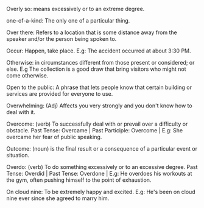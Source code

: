 Overly so: means excessively or to an extreme degree.

one-of-a-kind: The only one of a particular thing.

Over there: Refers to a location that is some distance away from the speaker and/or the person being spoken to.

Occur: Happen, take place. E.g: The accident occurred at about 3:30 PM. 

Otherwise: in circumstances different from those present or considered; or else. E.g The collection is a good draw that bring visitors who might not come otherwise. 

Open to the public: A phrase that lets people know that certain building or services are provided for everyone to use. 

Overwhelming: (Adj) Affects you very strongly and you don't know how to deal with it. 

Overcome: (verb) To successfully deal with or prevail over a difficulty or obstacle. Past Tense: Overcame | Past Participle: Overcome | E.g: She overcame her fear of public speaking.

Outcome: (noun) is the final result or a consequence of a particular event or situation.

Overdo: (verb) To do something excessively or to an excessive degree. Past Tense: Overdid | Past Tense: Overdone | E.g: He overdoes his workouts at the gym, often pushing himself to the point of exhaustion.

On cloud nine: To be extremely happy and excited. E.g: He's been on cloud nine ever since she agreed to marry him.

